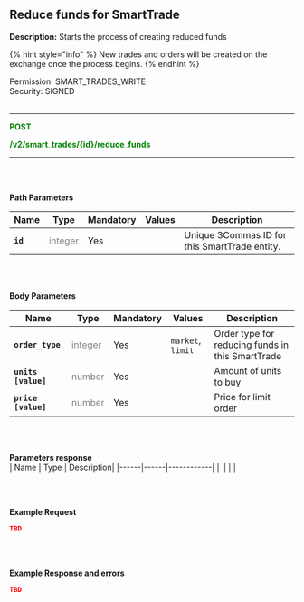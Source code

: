 ## Reduce funds for SmartTrade<br>

**Description:** Starts the process of creating reduced funds<br>

{% hint style="info" %}
New trades and orders will be created on the exchange once the process begins.
{% endhint %}

Permission: SMART_TRADES_WRITE<br>
Security: SIGNED
<br>
<br>

-------- 

<mark style="color:green;background-color:white"> **POST**

<mark style="color:green;background-color:white"> **/v2/smart_trades/{id}/reduce_funds**

--------
<br>
<br>

**Path Parameters**<br>

| Name | Type |	Mandatory |	Values	| Description|
|------|------|-----------|-----------------|------------|
|**`id`**  | <mark style="color:grey;background-color:white"> integer | Yes |  | Unique 3Commas ID for this SmartTrade entity. |

<br>
<br>

**Body Parameters**<br>

| Name | Type |	Mandatory |	Values	| Description|
|------|------|-----------|-----------------|------------|
|**`order_type`**  | <mark style="color:grey;background-color:white"> integer	| Yes | `market`, `limit` | Order type for reducing funds in this SmartTrade |
|**`units [value]`**  | <mark style="color:grey;background-color:white"> number	| Yes |  | Amount of units to buy |
|**`price [value]`**  | <mark style="color:grey;background-color:white"> number	| Yes |  | Price for limit order |

<br>
<br>


**Parameters response**<br>
| Name | Type |	Description|
|------|------|------------|
|**` `**| | |

<br>
<br>

**Example Request**<br>
```json
TBD
```
<br>
<br>

**Example Response and errors**<br>
```json
TBD
```
